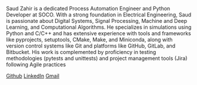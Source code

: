 
Saud Zahir is a dedicated Process Automation Engineer and Python Developer at SOCO. With a strong foundation in Electrical Engineering, Saud is passionate about Digital Systems, Signal Processing, Machine and Deep Learning, and Computational Algorithms. He specializes in simulations using Python and C/C++ and has extensive experience with tools and frameworks like pyprojects, setuptools, CMake, Make, and Miniconda, along with version control systems like Git and platforms like GitHub, GitLab, and Bitbucket. His work is complemented by proficiency in testing methodologies (pytests and unittests) and project management tools (Jira) following Agile practices

[Github](https://github.com/farhanzafrani)
[LinkedIn](https://www.linkedin.com/in/saudzahirr/)
[Gmail](mfarhanzafrani@gmail.com)